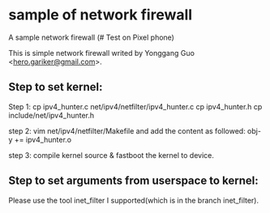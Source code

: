 # sample of network firewall
A sample network firewall (# Test on Pixel phone)

This is simple network firewall writed by Yonggang Guo \<hero.gariker@gmail.com\>.

## Step to set kernel:
Step 1:
cp ipv4_hunter.c net/ipv4/netfilter/ipv4_hunter.c
cp ipv4_hunter.h cp include/net/ipv4_hunter.h

step 2:
vim net/ipv4/netfilter/Makefile
and add the content as followed:
obj-y += ipv4_hunter.o

step 3:
compile kernel source & fastboot the kernel to device.



## Step to set arguments from userspace to kernel:
Please use the tool inet_filter I supported(which is in the branch inet_filter).
